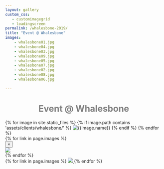 ```yaml
---
layout: gallery
custom_css:
   - customimagegrid
   - loadingscreen
permalink: /whalesbone-2019/
title: "Event @ Whalesbone"
images: 
    - whalesbone01.jpg
    - whalesbone04.jpg
    - whalesbone03.jpg
    - whalesbone09.jpg
    - whalesbone05.jpg
    - whalesbone07.jpg
    - whalesbone02.jpg
    - whalesbone08.jpg
    - whalesbone06.jpg
    
---
```

<div class="intro-text">
    <h1 style="color:grey;text-align:center;">Event @ Whalesbone</h1>
</div>
<section class="mobile-photos">
{% for image in site.static_files %}
	{% if image.path contains 'assets/clients/whalesbone/' %}
		<img src="{{image.path}}" alt="{{image.name}}" id="index{{forloop.index}}" class="mobile-photos mobile-noclick"/>
	{% endif %}
{% endfor %}
</section>
<section id="modal">
	{% for link in page.images %}
    <div class="modal fade" tabindex="-1" role="dialog" id="index{{forloop.index}}">
        <div class="modal-dialog modal-lg">
        <div class="modal-content">
            <div class="modal-header">
                <button type="button" class="close" data-dismiss="modal" aria-label="Close"><span aria-hidden="true">&times;</span></button>
            </div>
           <img src="/assets/clients{{ page.permalink }}{{ link }}" id="{{image.path}}"/>
        </div><!-- /.modal-content -->
        </div><!-- /.modal-dialog -->
    </div><!-- /.modal -->
	{% endfor %}
</section>
<section id="photos" class="photos">
{% for link in page.images %}
	 <a href="#index{{forloop.index}}" data-toggle="modal" data-target="#index{{forloop.index}}" class="mobile-noclick">
		<img src="/assets/clients{{ page.permalink }}{{ link }}" id="index{{forloop.index}}"/>
	</a>
{% endfor %}
</section>